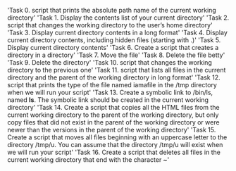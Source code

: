 'Task 0. script that prints the absolute path name of the current working directory'
'Task 1. Display the contents list of your current directory'
'Task 2. script that changes the working directory to the user’s home directory'
'Task 3. Display current directory contents in a long format'
'Task 4. Display current directory contents, including hidden files (starting with .)'
'Task 5. Display current directory contents'
'Task 6. Create a script that creates a directory in a directory'
'Task 7. Move the file'
'Task 8. Delete the file betty'
'Task 9. Delete the directory'
'Task 10. script that changes the working directory to the previous one'
'Task 11. script that lists all files in the current directory and the parent of the working directory in long format'
'Task 12. script that prints the type of the file named iamafile in the /tmp directory when we will run your script'
'Task 13. Create a symbolic link to /bin/ls, named __ls__. The symbolic link should be created in the current working directory'
'Task 14. Create a script that copies all the HTML files from the current working directory to the parent of the working directory, but only copy files that did not exist in the parent of the working directory or were newer than the versions in the parent of the working directory'
'Task 15. Create a script that moves all files beginning with an uppercase letter to the directory /tmp/u. You can assume that the directory /tmp/u will exist when we will run your script'
'Task 16. Create a script that deletes all files in the current working directory that end with the character ~'
